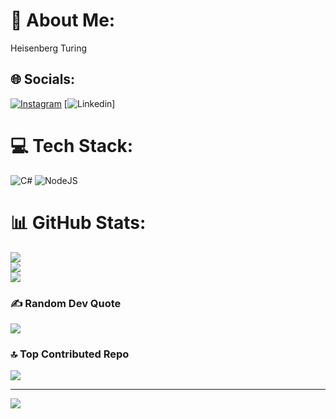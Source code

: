 # 💫 About Me:
Heisenberg Turing
## 🌐 Socials:
[![Instagram](https://img.shields.io/badge/Instagram-%23E4405F.svg?logo=Instagram&logoColor=white)](https://instagram.com/@_horysa) 
[![Linkedin](https://www.linkedin.com/in/horysa?utm_source=share&utm_campaign=share_via&utm_content=profile&utm_medium=ios_app)]

# 💻 Tech Stack:
![C#](https://img.shields.io/badge/c%23-%23239120.svg?style=flat&logo=csharp&logoColor=white) ![NodeJS](https://img.shields.io/badge/node.js-6DA55F?style=flat&logo=node.js&logoColor=white)
# 📊 GitHub Stats:
![](https://github-readme-stats.vercel.app/api?username=maryamdnn&theme=bear&hide_border=false&include_all_commits=false&count_private=false)<br/>
![](https://github-readme-streak-stats.herokuapp.com/?user=maryamdnn&theme=bear&hide_border=false)<br/>
![](https://github-readme-stats.vercel.app/api/top-langs/?username=maryamdnn&theme=bear&hide_border=false&include_all_commits=false&count_private=false&layout=compact)

### ✍️ Random Dev Quote
![](https://quotes-github-readme.vercel.app/api?type=horizontal&theme=dark)

### 🔝 Top Contributed Repo
![](https://github-contributor-stats.vercel.app/api?username=maryamdnn&limit=5&theme=bear&combine_all_yearly_contributions=true)

---
[![](https://visitcount.itsvg.in/api?id=maryamdnn&icon=5&color=6)](https://visitcount.itsvg.in)

<!-- Proudly created with GPRM ( https://gprm.itsvg.in ) -->
